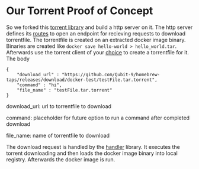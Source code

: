 # Our Torrent Proof of Concept

So we forked this [torrent library](https://github.com/mandreyel/cratetorrent) and build a http server on it. The http server defines its [routes](cratetorrent/src/routes.rs) to open an endpoint for recieving requests to download torrentfile. The torrentfile is created on an extracted docker image binary. Binaries are created like ```docker save hello-world > hello_world.tar```. Afterwards use the torrent client of your [choice](https://kimbatt.github.io/torrent-creator/) to create a torrentfile for it.
The body

```
{
    "download_url" : "https://github.com/Qubit-9/homebrew-taps/releases/download/docker-test/testFile.tar.torrent", 
    "command" : "hi",
    "file_name" : "testFile.tar.torrent"
}
```

download_url: url to torrentfile to download

command: placeholder for future option to run a command after completed download

file_name: name of torrentfile to download

The download request is handled by the [handler](cratetorrent/src/handlers.rs) library. It executes the torrent downloading and then loads the docker image binary into local registry. Afterwards the docker image is run.

